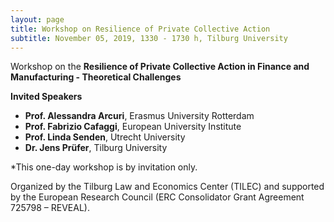 ```yaml
---
layout: page
title: Workshop on Resilience of Private Collective Action
subtitle: November 05, 2019, 1330 - 1730 h, Tilburg University
---
```

Workshop on the **Resilience of Private Collective Action in Finance and Manufacturing - Theoretical Challenges**

**Invited Speakers**
+ **Prof. Alessandra Arcuri**, Erasmus University Rotterdam
+ **Prof. Fabrizio Cafaggi**, European University Institute
+ **Prof. Linda Senden**, Utrecht University
+ **Dr. Jens Prüfer**, Tilburg University

*This one-day workshop is by invitation only.

Organized by the Tilburg Law and Economics Center (TILEC) and supported by the European Research Council (ERC Consolidator Grant Agreement 725798 – REVEAL).
